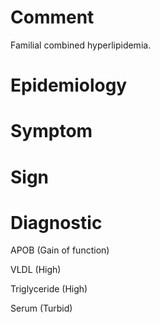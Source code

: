 # Comment

Familial combined hyperlipidemia.

# Epidemiology

# Symptom

# Sign

# Diagnostic

APOB
(Gain of function)

VLDL
(High)

Triglyceride
(High)

Serum
(Turbid)
